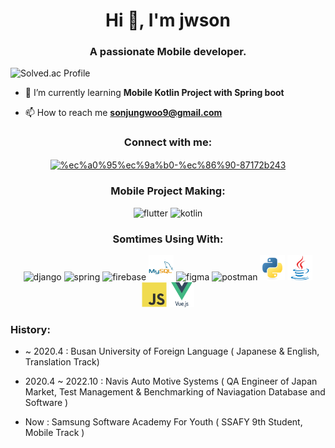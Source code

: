 <h1 align="center">Hi 👋, I'm jwson</h1>
<h3 align="center">A passionate Mobile developer.</h3>

![Solved.ac Profile](http://mazassumnida.wtf/api/v2/generate_badge?boj=sonjungwoo9)

- 🌱 I’m currently learning **Mobile Kotlin Project with Spring boot**

- 📫 How to reach me **sonjungwoo9@gmail.com**

<h3 align="center">Connect with me:</h3>
<p align="center">
<a href="https://linkedin.com/in/%ec%a0%95%ec%9a%b0-%ec%86%90-87172b243" target="blank"><img align="center" src="https://raw.githubusercontent.com/rahuldkjain/github-profile-readme-generator/master/src/images/icons/Social/linked-in-alt.svg" alt="%ec%a0%95%ec%9a%b0-%ec%86%90-87172b243" height="30" width="40" /></a>
</p>

<h3 align="center">Mobile Project Making:</h3>

<p align="center"> 
  <img src="https://www.vectorlogo.zone/logos/flutterio/flutterio-icon.svg" alt="flutter" width="40" height="40"/>
  
  
  
  <img src="https://www.vectorlogo.zone/logos/kotlinlang/kotlinlang-icon.svg" alt="kotlin" width="40" height="40"/>
  
  
  
</p>

<h3 align="center">Somtimes Using With:</h3>

<p align="center">
  
  <img src="https://cdn.worldvectorlogo.com/logos/django.svg" alt="django" width="40" height="40"/>
  <img src="https://www.vectorlogo.zone/logos/springio/springio-icon.svg" alt="spring" width="40" height="40"/> 
  
  <img src="https://www.vectorlogo.zone/logos/firebase/firebase-icon.svg" alt="firebase" width="40" height="40"/> 
  <img src="https://raw.githubusercontent.com/devicons/devicon/master/icons/mysql/mysql-original-wordmark.svg" alt="mysql" width="40" height="40"/>
  
  <img src="https://www.vectorlogo.zone/logos/figma/figma-icon.svg" alt="figma" width="40" height="40"/>  
  <img src="https://www.vectorlogo.zone/logos/getpostman/getpostman-icon.svg" alt="postman" width="40" height="40"/>
  
  <img src="https://raw.githubusercontent.com/devicons/devicon/master/icons/python/python-original.svg" alt="python" width="40" height="40"/>
  <img src="https://raw.githubusercontent.com/devicons/devicon/master/icons/java/java-original.svg" alt="java" width="40" height="40"/>   
  <img src="https://raw.githubusercontent.com/devicons/devicon/master/icons/javascript/javascript-original.svg" alt="javascript" width="40" height="40"/>
  
  <img src="https://raw.githubusercontent.com/devicons/devicon/master/icons/vuejs/vuejs-original-wordmark.svg" alt="vuejs" width="40" height="40"/> 
    
</p>


<h3 align="left">History:</h3>

- ~ 2020.4 : Busan University of Foreign Language ( Japanese & English, Translation Track)

- 2020.4 ~ 2022.10 : Navis Auto Motive Systems ( QA Engineer of Japan Market, Test Management & Benchmarking of Naviagation Database and Software )

- Now : Samsung Software Academy For Youth ( SSAFY 9th Student, Mobile Track )
